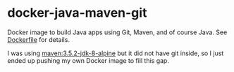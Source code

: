 # docker-java-maven-git

Docker image to build Java apps using Git, Maven, and of course Java. See [Dockerfile](Dockerfile) for details.

I was using [maven:3.5.2-jdk-8-alpine](https://github.com/andreptb/Dockerfiles/tree/master/maven/alpine/jdk-8) but it did not have git inside, so I just ended up pushing my own Docker image to fill this gap.
